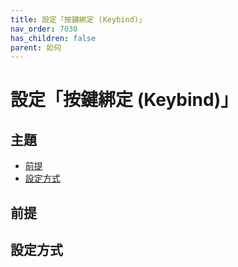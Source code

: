 ```yaml
---
title: 設定「按鍵綁定 (Keybind)」
nav_order: 7030
has_children: false
parent: 如何
---
```



# 設定「按鍵綁定 (Keybind)」




## 主題

* [前提](#前提)
* [設定方式](#設定方式)




## 前提




## 設定方式
